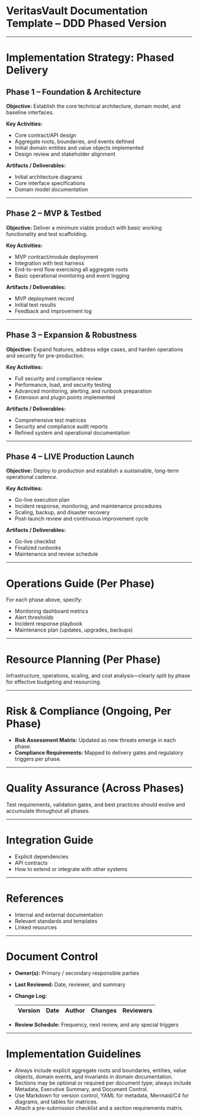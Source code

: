 # VeritasVault Documentation Template – DDD Phased Version

---

# Implementation Strategy: Phased Delivery

## Phase 1 – Foundation & Architecture

**Objective:** Establish the core technical architecture, domain model, and baseline interfaces.

**Key Activities:**

* Core contract/API design
* Aggregate roots, boundaries, and events defined
* Initial domain entities and value objects implemented
* Design review and stakeholder alignment

**Artifacts / Deliverables:**

* Initial architecture diagrams
* Core interface specifications
* Domain model documentation

---

## Phase 2 – MVP & Testbed

**Objective:** Deliver a minimum viable product with basic working functionality and test scaffolding.

**Key Activities:**

* MVP contract/module deployment
* Integration with test harness
* End-to-end flow exercising all aggregate roots
* Basic operational monitoring and event logging

**Artifacts / Deliverables:**

* MVP deployment record
* Initial test results
* Feedback and improvement log

---

## Phase 3 – Expansion & Robustness

**Objective:** Expand features, address edge cases, and harden operations and security for pre-production.

**Key Activities:**

* Full security and compliance review
* Performance, load, and security testing
* Advanced monitoring, alerting, and runbook preparation
* Extension and plugin points implemented

**Artifacts / Deliverables:**

* Comprehensive test matrices
* Security and compliance audit reports
* Refined system and operational documentation

---

## Phase 4 – LIVE Production Launch

**Objective:** Deploy to production and establish a sustainable, long-term operational cadence.

**Key Activities:**

* Go-live execution plan
* Incident response, monitoring, and maintenance procedures
* Scaling, backup, and disaster recovery
* Post-launch review and continuous improvement cycle

**Artifacts / Deliverables:**

* Go-live checklist
* Finalized runbooks
* Maintenance and review schedule

---

# Operations Guide (Per Phase)

For each phase above, specify:

* Monitoring dashboard metrics
* Alert thresholds
* Incident response playbook
* Maintenance plan (updates, upgrades, backups)

---

# Resource Planning (Per Phase)

Infrastructure, operations, scaling, and cost analysis—clearly split by phase for effective budgeting and resourcing.

---

# Risk & Compliance (Ongoing, Per Phase)

* **Risk Assessment Matrix:** Updated as new threats emerge in each phase.
* **Compliance Requirements:** Mapped to delivery gates and regulatory triggers per phase.

---

# Quality Assurance (Across Phases)

Test requirements, validation gates, and best practices should evolve and accumulate throughout all phases.

---

# Integration Guide

* Explicit dependencies
* API contracts
* How to extend or integrate with other systems

---

# References

* Internal and external documentation
* Relevant standards and templates
* Linked resources

---

# Document Control

* **Owner(s):** Primary / secondary responsible parties
* **Last Reviewed:** Date, reviewer, and summary
* **Change Log:**

  | Version | Date | Author | Changes | Reviewers |
  | ------- | ---- | ------ | ------- | --------- |
* **Review Schedule:** Frequency, next review, and any special triggers

---

# Implementation Guidelines

* Always include explicit aggregate roots and boundaries, entities, value objects, domain events, and invariants in domain documentation.
* Sections may be optional or required per document type; always include Metadata, Executive Summary, and Document Control.
* Use Markdown for version control, YAML for metadata, Mermaid/C4 for diagrams, and tables for matrices.
* Attach a pre-submission checklist and a section requirements matrix.
